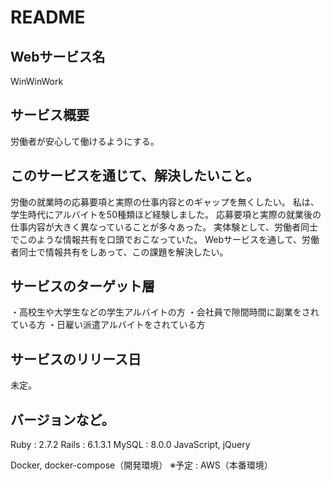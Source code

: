 # README

## Webサービス名
WinWinWork

## サービス概要
労働者が安心して働けるようにする。

## このサービスを通じて、解決したいこと。
労働の就業時の応募要項と実際の仕事内容とのギャップを無くしたい。
私は、学生時代にアルバイトを50種類ほど経験しました。
応募要項と実際の就業後の仕事内容が大きく異なっていることが多々あった。
実体験として、労働者同士でこのような情報共有を口頭でおこなっていた。
Webサービスを通して、労働者同士で情報共有をしあって、この課題を解決したい。

## サービスのターゲット層
・高校生や大学生などの学生アルバイトの方
・会社員で隙間時間に副業をされている方
・日雇い派遣アルバイトをされている方

## サービスのリリース日
未定。

## バージョンなど。
Ruby : 2.7.2
Rails : 6.1.3.1
MySQL : 8.0.0
JavaScript, jQuery

Docker, docker-compose（開発環境）
※予定 : AWS（本番環境）
